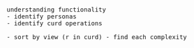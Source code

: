 <pre>

understanding functionality
- identify personas
- identify curd operations

- sort by view (r in curd) - find each complexity

</pre>
